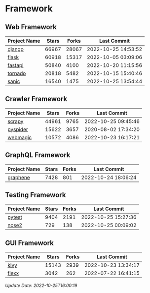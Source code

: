 # Framework

## Web Framework
| Project Name | Stars | Forks | Last Commit |
| ------------ | ----- | ----- | ----------- |
| [django](https://github.com/django/django) | 66967 | 28067 | 2022-10-25 14:53:52 |
| [flask](https://github.com/pallets/flask) | 60918 | 15317 | 2022-10-05 03:09:06 |
| [fastapi](https://github.com/tiangolo/fastapi) | 50840 | 4100 | 2022-10-20 11:15:56 |
| [tornado](https://github.com/tornadoweb/tornado) | 20818 | 5482 | 2022-10-15 15:40:46 |
| [sanic](https://github.com/sanic-org/sanic) | 16540 | 1475 | 2022-10-25 13:54:44 |

## Crawler Framework
| Project Name | Stars | Forks | Last Commit |
| ------------ | ----- | ----- | ----------- |
| [scrapy](https://github.com/scrapy/scrapy) | 44961 | 9765 | 2022-10-25 09:45:46 |
| [pyspider](https://github.com/binux/pyspider) | 15622 | 3657 | 2020-08-02 17:34:20 |
| [webmagic](https://github.com/code4craft/webmagic) | 10572 | 4086 | 2022-10-23 16:17:21 |

## GraphQL Framework
| Project Name | Stars | Forks | Last Commit |
| ------------ | ----- | ----- | ----------- |
| [graphene](https://github.com/graphql-python/graphene) | 7428 | 801 | 2022-10-24 18:06:24 |

## Testing Framework
| Project Name | Stars | Forks | Last Commit |
| ------------ | ----- | ----- | ----------- |
| [pytest](https://github.com/pytest-dev/pytest) | 9404 | 2191 | 2022-10-25 15:27:36 |
| [nose2](https://github.com/nose-devs/nose2) | 729 | 138 | 2022-10-25 00:09:02 |

## GUI Framework
| Project Name | Stars | Forks | Last Commit |
| ------------ | ----- | ----- | ----------- |
| [kivy](https://github.com/kivy/kivy) | 15143 | 2939 | 2022-10-23 13:34:17 |
| [flexx](https://github.com/flexxui/flexx) | 3042 | 262 | 2022-07-22 16:41:15 |

*Update Date: 2022-10-25T16:00:19*